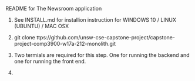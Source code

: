 README for The Newsroom application


1. See INSTALL.md for installion instruction for WINDOWS 10 / LINUX (UBUNTU) / MAC OSX

2. git clone ttps://github.com/unsw-cse-capstone-project/capstone-project-comp3900-w17a-212-monolith.git 

3. Two termials are required for this step. One for running the backend and one for running the front end.

4. 

